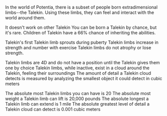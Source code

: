 
In the world of Potentia, there is a subset of people born extradimensional limbs--the Talekin. Using these limbs, they can feel and interact with the world around them. 

It doesn't work on other Talekin
You can be born a Talekin by chance, but it's rare.
Children of Talekin have a 66% chance of inheriting the abilities.

Talekin's first Talekin limb sprouts during puberty
Talekin limbs increase in strength and number with exercise
Talekin limbs do not atrophy or lose strength.

Talekin limbs are 4D and do not have a position until the Talekin gives them one by choice
Talekin limbs, while inactive, exist in a cloud around the Talekin, feeling their surroundings
The amount of detail a Talekin cloud detects is measured by analyzing the smallest object it could detect in cubic meters

The absolute most Talekin limbs you can have is 20
The absolute most weight a Talekin limb can lift is 20,000 pounds
The absolute longest a Talekin limb can extend is 1 mile
The absolute greatest level of detail a Talekin cloud can detect is 0.001 cubic meters
